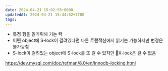 ```yaml
---
date: 2024-04-21 15:02:55+0000
updatedAt: 2024-04-21 15:44:52+7780
tags: 
---
```

- 특정 행을 읽기위해 거는 락
- 어떤 object에 S-lock이 걸려있다면 다른 트랜잭션에서 읽기는 가능하지만 변경은 불가능함
- S-lock이 걸려있는 object에 S-lock를 또 걸 수 있지만 X-lock은 걸 수 없음


https://dev.mysql.com/doc/refman/8.0/en/innodb-locking.html